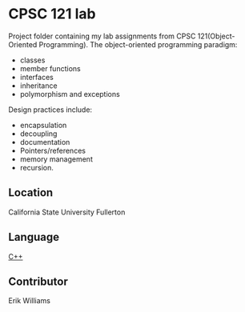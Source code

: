 # CPSC 121 lab

Project folder containing my lab assignments from CPSC 121(Object-Oriented Programming). The object-oriented programming paradigm:

- classes
- member functions
- interfaces
- inheritance
- polymorphism and exceptions

Design practices include:

- encapsulation
- decoupling
- documentation
- Pointers/references
- memory management
- recursion.

## Location

California State University Fullerton

## Language

[C++](https://cplusplus.com/)

## Contributor

Erik Williams
